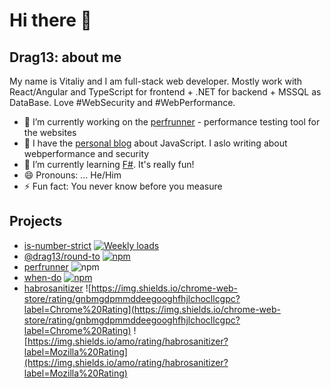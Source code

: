 # Hi there 👋

## Drag13: about me

My name is Vitaliy and I am full-stack web developer. Mostly work with React/Angular and TypeScript for frontend + .NET for backend + MSSQL as DataBase. Love #WebSecurity and #WebPerformance.

- 🔭 I’m currently working on the [perfrunner](https://github.com/Drag13/perfrunner) - performance testing tool for the websites
- 💬 I have the [personal blog](https://drag13.io/) about JavaScript. I aslo writing about webperformance and security
- 🌱 I’m currently learning [F#](https://fsharpforfunandprofit.com/). It's really fun! 
- 😄 Pronouns: ... He/Him
- ⚡ Fun fact: You never know before you measure

## Projects

* [is-number-strict](https://www.npmjs.com/package/is-number-strict) [![Weekly loads](https://img.shields.io/npm/dm/is-number-strict)](https://img.shields.io/npm/dm/is-number-strict)
* [@drag13/round-to](https://www.npmjs.com/package/@drag13/round-to) [![npm](https://img.shields.io/npm/dt/@drag13/round-to.svg)](https://www.npmjs.com/package/@drag13/round-to)
* [perfrunner](https://www.npmjs.com/package/perfrunner) ![npm](https://img.shields.io/npm/dw/perfrunner)
* [when-do](https://www.npmjs.com/package/@drag13/round-to) [![npm](https://img.shields.io/npm/dt/@drag13/when-do.svg)](https://github.com/Drag13/WhenDo)
* [habrosanitizer](https://chrome.google.com/webstore/detail/habrosanitizer-for-habrah/gnbmgdpmmddeegooghfhjlchocllcgpc) ![https://img.shields.io/chrome-web-store/rating/gnbmgdpmmddeegooghfhjlchocllcgpc?label=Chrome%20Rating](https://img.shields.io/chrome-web-store/rating/gnbmgdpmmddeegooghfhjlchocllcgpc?label=Chrome%20Rating) ![https://img.shields.io/amo/rating/habrosanitizer?label=Mozilla%20Rating](https://img.shields.io/amo/rating/habrosanitizer?label=Mozilla%20Rating)


